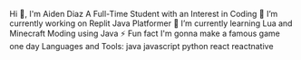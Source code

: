 Hi 👋, I'm Aiden Diaz
A Full-Time Student with an Interest in Coding
🔭 I’m currently working on Replit Java Platformer
🌱 I’m currently learning Lua and Minecraft Moding using Java
⚡ Fun fact I'm gonna make a famous game one day
Languages and Tools:
java
javascript
python
react
reactnative

